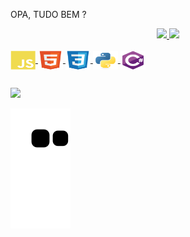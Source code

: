 OPA, TUDO BEM ?
<div align="center">
  <a href="https://github.com/Gabrieltkn">
  <img height="180em" src="https://github-readme-stats.vercel.app/api?username=Gabrieltkn&show_icons=true&theme=dark&include_all_commits=true&count_private=true"/>
  <img height="180em" src="https://github-readme-stats.vercel.app/api/top-langs/?username=Gabrieltkn&layout=compact&langs_count=7&theme=dark"/>
</div>
<div style="display: inline_block"><br>
  <img align="center" alt="Gabriel-Js" height="30" width="40" src="https://raw.githubusercontent.com/devicons/devicon/master/icons/javascript/javascript-plain.svg">
  <img align="center" alt="Gabriel-HTML" height="30" width="40" src="https://raw.githubusercontent.com/devicons/devicon/master/icons/html5/html5-original.svg">
  <img align="center" alt="Gabriel-CSS" height="30" width="40" src="https://raw.githubusercontent.com/devicons/devicon/master/icons/css3/css3-original.svg">
  <img align="center" alt="Gabriel-Python" height="30" width="40" src="https://raw.githubusercontent.com/devicons/devicon/master/icons/python/python-original.svg">
  <img align="center" alt="Gabriel-Csharp" height="30" width="40" src="https://raw.githubusercontent.com/devicons/devicon/master/icons/csharp/csharp-original.svg">
</div>
  
  ##
 
<div> 
  <a href="https://instagram.com/sousa.da.regx" target="_blank"><img src="https://img.shields.io/badge/-Instagram-%23E4405F?style=for-the-badge&logo=instagram&logoColor=blue" target="_blank"></a>
 
  ![Snake animation](https://github.com/Gabrieltkn/Gabrieltkn/blob/output/github-contribution-grid-snake.svg)
 
</div>
